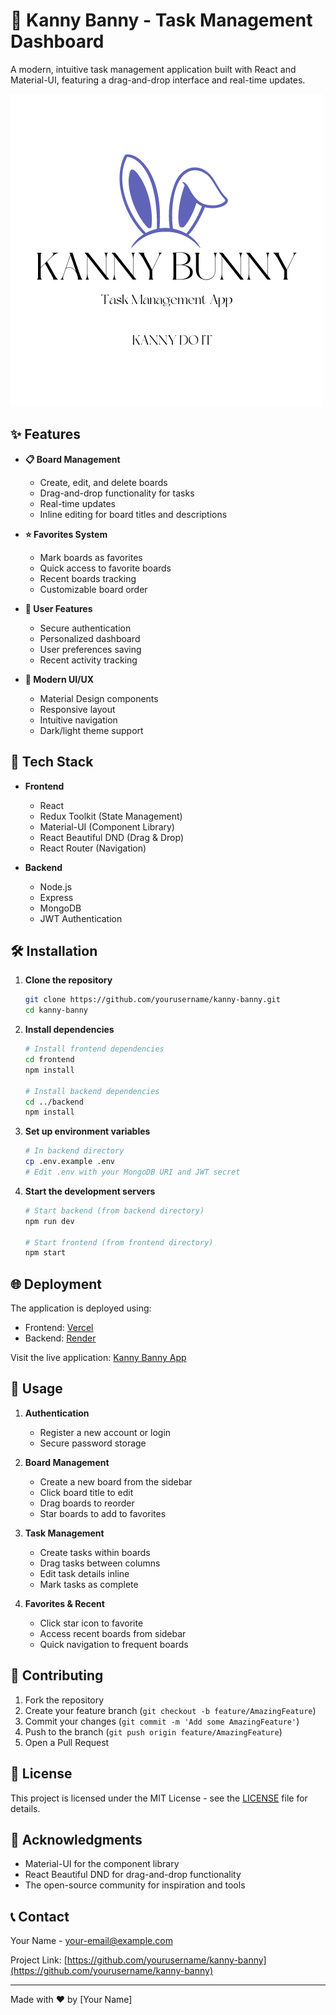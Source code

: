 # 🐰 Kanny Banny - Task Management Dashboard

A modern, intuitive task management application built with React and Material-UI, featuring a drag-and-drop interface and real-time updates.

![Kanny Banny Logo](frontend/src/assets/Funbunny.png)

## ✨ Features

- **📋 Board Management**
  - Create, edit, and delete boards
  - Drag-and-drop functionality for tasks
  - Real-time updates
  - Inline editing for board titles and descriptions

- **⭐ Favorites System**
  - Mark boards as favorites
  - Quick access to favorite boards
  - Recent boards tracking
  - Customizable board order

- **👤 User Features**
  - Secure authentication
  - Personalized dashboard
  - User preferences saving
  - Recent activity tracking

- **🎨 Modern UI/UX**
  - Material Design components
  - Responsive layout
  - Intuitive navigation
  - Dark/light theme support

## 🚀 Tech Stack

- **Frontend**
  - React
  - Redux Toolkit (State Management)
  - Material-UI (Component Library)
  - React Beautiful DND (Drag & Drop)
  - React Router (Navigation)

- **Backend**
  - Node.js
  - Express
  - MongoDB
  - JWT Authentication

## 🛠️ Installation

1. **Clone the repository**
   ```bash
   git clone https://github.com/yourusername/kanny-banny.git
   cd kanny-banny
   ```

2. **Install dependencies**
   ```bash
   # Install frontend dependencies
   cd frontend
   npm install

   # Install backend dependencies
   cd ../backend
   npm install
   ```

3. **Set up environment variables**
   ```bash
   # In backend directory
   cp .env.example .env
   # Edit .env with your MongoDB URI and JWT secret
   ```

4. **Start the development servers**
   ```bash
   # Start backend (from backend directory)
   npm run dev

   # Start frontend (from frontend directory)
   npm start
   ```

## 🌐 Deployment

The application is deployed using:
- Frontend: [Vercel](https://vercel.com)
- Backend: [Render](https://render.com)

Visit the live application: [Kanny Banny App](your-deployment-url-here)

## 📱 Usage

1. **Authentication**
   - Register a new account or login
   - Secure password storage

2. **Board Management**
   - Create a new board from the sidebar
   - Click board title to edit
   - Drag boards to reorder
   - Star boards to add to favorites

3. **Task Management**
   - Create tasks within boards
   - Drag tasks between columns
   - Edit task details inline
   - Mark tasks as complete

4. **Favorites & Recent**
   - Click star icon to favorite
   - Access recent boards from sidebar
   - Quick navigation to frequent boards

## 🤝 Contributing

1. Fork the repository
2. Create your feature branch (`git checkout -b feature/AmazingFeature`)
3. Commit your changes (`git commit -m 'Add some AmazingFeature'`)
4. Push to the branch (`git push origin feature/AmazingFeature`)
5. Open a Pull Request

## 📄 License

This project is licensed under the MIT License - see the [LICENSE](LICENSE) file for details.

## 👏 Acknowledgments

- Material-UI for the component library
- React Beautiful DND for drag-and-drop functionality
- The open-source community for inspiration and tools

## 📞 Contact

Your Name - [your-email@example.com](mailto:your-email@example.com)

Project Link: [https://github.com/yourusername/kanny-banny](https://github.com/yourusername/kanny-banny)

---

Made with ❤️ by [Your Name]
